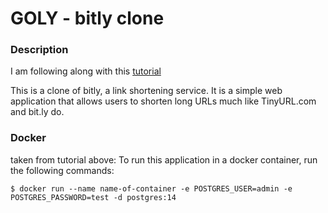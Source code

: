 # GOLY - bitly clone

### Description
I am following along with this [tutorial](https://www.youtube.com/watch?v=bTLQT7W12dQ)

This is a clone of bitly, a link shortening service. It is a simple web application that allows users to shorten long URLs much like TinyURL.com and bit.ly do.

### Docker
taken from tutorial above:
To run this application in a docker container, run the following commands:
```
$ docker run --name name-of-container -e POSTGRES_USER=admin -e POSTGRES_PASSWORD=test -d postgres:14
```